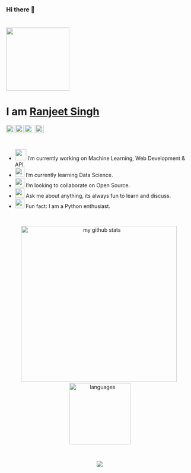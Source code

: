 ### Hi there 👋

<!--
**ranjeet-singh-intg/ranjeet-singh-intg** is a ✨ _special_ ✨ repository because its `README.md` (this file) appears on your GitHub profile.

Here are some ideas to get you started:
<!-- # Hi there 👋 -->
# <img src=https://dylanyaworski.files.wordpress.com/2017/11/hi.gif width="170px" > 

<h1>I am <a href="#" target="_blank">Ranjeet Singh</a></h1></p>
<div align="centre">
<a href="https://www.linkedin.com/in/ranjeet-singh-899182b6/">
<img align="left" alt="Ranjeet LinkdeIN" height="22" width="22px" src="https://img.icons8.com/ios-glyphs/30/ffffff/linkedin.png" />
</a>
<a href = "mailto:ranjeet.singh@intelegencia.com">
<img align="left" alt="Ranjeet Gmail" height="22" width="22px" src="https://img.icons8.com/ios-glyphs/30/ffffff/gmail.png" />
</a>
<a href="#">
  <img align="left" alt="Ranjeet DEV" height="22" width="26px" src="https://img.icons8.com/windows/32/ffffff/dev.png"/>
</a>
<a href="#" target="blank">
  <img align="left" src="https://img.icons8.com/metro/26/ffffff/spotify.png" alt="" height="22" width="22px" />
</a>
</div>
<br>
<br>
<br>

<ul>
  <li><img src="https://media.giphy.com/media/WUlplcMpOCEmTGBtBW/giphy.gif" width="30"> I’m currently working on Machine Learning, Web Development & API.</li>
  <li><img src="https://cultofthepartyparrot.com/parrots/hd/laptop_parrot.gif" width="25" height="25"/> I’m currently learning Data Science.</li>
  <li><img src="https://cultofthepartyparrot.com/parrots/hd/spyparrot.gif" width="25" height="25"/> I’m looking to collaborate on Open Source.</li>
  <li><img src="https://cultofthepartyparrot.com/parrots/asyncparrot.gif" width="25" height="25"/> Ask me about anything, its always fun to learn and discuss.</li>
  <li><img src="https://cultofthepartyparrot.com/parrots/hd/dealwithitnowparrot.gif" width="25" height="25"/> Fun fact: I am a Python enthusiast. </li>
</ul>
<br>

<p align="center">
<img src="https://github-readme-stats.vercel.app/api?username=ranjeet-singh-intg&show_icons=true&theme=tokyonight" alt="my github stats" width="420"/>&nbsp;
   <img src="https://github-readme-stats.vercel.app/api/top-langs/?username=ranjeet-singh-intg&layout=compact&theme=tokyonight" alt="languages" height="165">
</p>
<br>




<p align="center">
  <a href="https://github.com/ryo-ma/github-profile-trophy" target="_blank">
    <img src="https://github-profile-trophy.vercel.app/?username=ranjeet-singh-intg&theme=gruvbox"/>
  </a>
</p>

